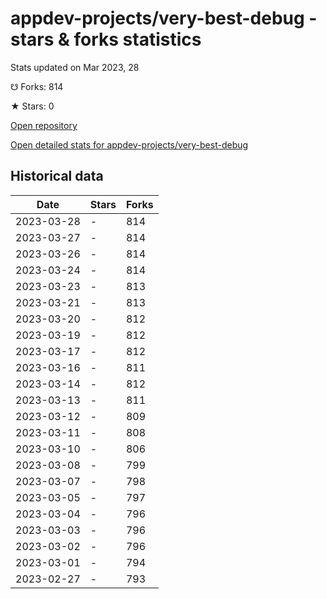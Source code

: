 # appdev-projects/very-best-debug - stars & forks statistics

Stats updated on Mar 2023, 28

☋ Forks: 814

★ Stars: 0

[Open repository](https://github.com/appdev-projects/very-best-debug)

[Open detailed stats for appdev-projects/very-best-debug](https://reviewgithub.com/rep/appdev-projects/very-best-debug)

## Historical data
| Date | Stars | Forks |
|------|-------|-------|
| 2023-03-28 | - | 814 | 
| 2023-03-27 | - | 814 | 
| 2023-03-26 | - | 814 | 
| 2023-03-24 | - | 814 | 
| 2023-03-23 | - | 813 | 
| 2023-03-21 | - | 813 | 
| 2023-03-20 | - | 812 | 
| 2023-03-19 | - | 812 | 
| 2023-03-17 | - | 812 | 
| 2023-03-16 | - | 811 | 
| 2023-03-14 | - | 812 | 
| 2023-03-13 | - | 811 | 
| 2023-03-12 | - | 809 | 
| 2023-03-11 | - | 808 | 
| 2023-03-10 | - | 806 | 
| 2023-03-08 | - | 799 | 
| 2023-03-07 | - | 798 | 
| 2023-03-05 | - | 797 | 
| 2023-03-04 | - | 796 | 
| 2023-03-03 | - | 796 | 
| 2023-03-02 | - | 796 | 
| 2023-03-01 | - | 794 | 
| 2023-02-27 | - | 793 | 

